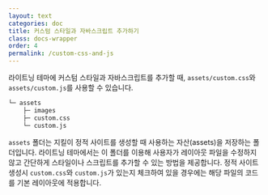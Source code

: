 ```yaml
---
layout: text
categories: doc
title: 커스텀 스타일과 자바스크립트 추가하기
class: docs-wrapper
order: 4
permalink: /custom-css-and-js
---
```


라이트닝 테마에 커스텀 스타일과 자바스크립트를 추가할 때, `assets/custom.css`와 `assets/custom.js`를 사용할 수 있습니다.

````sh
└─ assets
    ├─ images
    ├─ custom.css
    └─ custom.js
````

`assets` 폴더는 지킬이 정적 사이트를 생성할 때 사용하는 자산(assets)을 저장하는 폴더입니다. 라이트닝 테마에서는 이 폴더를 이용해 사용자가 레이아웃 파일을 수정하지 않고 간단하게 스타일이나 스크립트를 추가할 수 있는 방법을 제공합니다. 정적 사이트 생성시 `custom.css`와 `custom.js`가 있는지 체크하여 있을 경우에는 해당 파일의 코드를 기본 레이아웃에 적용합니다.
